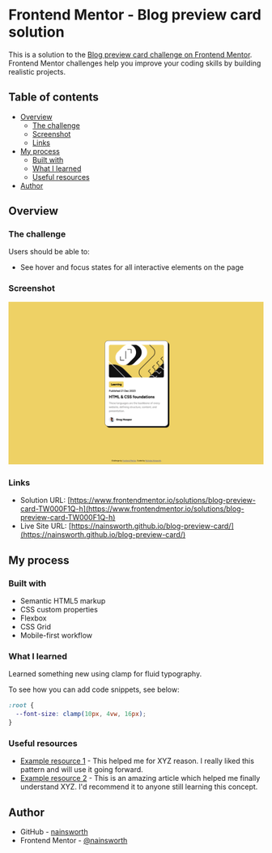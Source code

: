 # Frontend Mentor - Blog preview card solution

This is a solution to the [Blog preview card challenge on Frontend Mentor](https://www.frontendmentor.io/challenges/blog-preview-card-ckPaj01IcS). Frontend Mentor challenges help you improve your coding skills by building realistic projects.

## Table of contents

- [Overview](#overview)
  - [The challenge](#the-challenge)
  - [Screenshot](#screenshot)
  - [Links](#links)
- [My process](#my-process)
  - [Built with](#built-with)
  - [What I learned](#what-i-learned)
  - [Useful resources](#useful-resources)
- [Author](#author)

## Overview

### The challenge

Users should be able to:

- See hover and focus states for all interactive elements on the page

### Screenshot

![](./assets/images/screenshot.png)

### Links

- Solution URL: [https://www.frontendmentor.io/solutions/blog-preview-card-TW000F1Q-h](https://www.frontendmentor.io/solutions/blog-preview-card-TW000F1Q-h)
- Live Site URL: [https://nainsworth.github.io/blog-preview-card/](https://nainsworth.github.io/blog-preview-card/)

## My process

### Built with

- Semantic HTML5 markup
- CSS custom properties
- Flexbox
- CSS Grid
- Mobile-first workflow

### What I learned

Learned something new using clamp for fluid typography.

To see how you can add code snippets, see below:

```css
:root {
  --font-size: clamp(10px, 4vw, 16px);
}
```

### Useful resources

- [Example resource 1](https://www.example.com) - This helped me for XYZ reason. I really liked this pattern and will use it going forward.
- [Example resource 2](https://www.example.com) - This is an amazing article which helped me finally understand XYZ. I'd recommend it to anyone still learning this concept.

## Author

- GitHub - [nainsworth](https://github.com/nainsworth)
- Frontend Mentor - [@nainsworth](https://www.frontendmentor.io/profile/nainsworth)
<!-- - LinkedIn - [@yourusername](https://www.twitter.com/yourusername) -->
